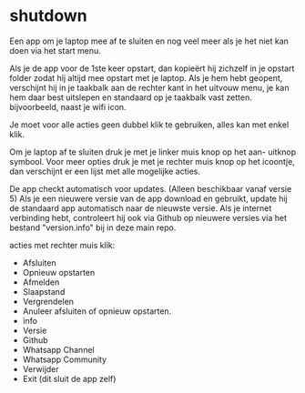 # shutdown
Een app om je laptop mee af te sluiten en nog veel meer als je het niet kan doen via het start menu.

Als je de app voor de 1ste keer opstart, dan kopieërt hij zichzelf in je opstart folder zodat hij altijd mee opstart met je laptop.
Als je hem hebt geopent, verschijnt hij in je taakbalk aan de rechter kant in het uitvouw menu, je kan hem daar best uitslepen en standaard op je taakbalk vast zetten. bijvoorbeeld, naast je wifi icon.

Je moet voor alle acties geen dubbel klik te gebruiken, alles kan met enkel klik.

Om je laptop af te sluiten druk je met je linker muis knop op het aan- uitknop symbool.
Voor meer opties druk je met je rechter muis knop op het icoontje, dan verschijnt er een lijst met alle mogelijke acties.

De app checkt automatisch voor updates. (Alleen beschikbaar vanaf versie 5)
Als je een nieuwere versie van de app download en gebruikt, update hij de standaard app automatisch naar de nieuwste versie.
Als je internet verbinding hebt, controleert hij ook via Github op nieuwere versies via het bestand "version.info" bij in deze main repo.

acties met rechter muis klik:

- Afsluiten
- Opnieuw opstarten
- Afmelden
- Slaapstand
- Vergrendelen
- Anuleer afsluiten of opnieuw opstarten.
- info
-   Versie
-   Github
-   Whatsapp Channel
-   Whatsapp Community
- Verwijder
- Exit (dit sluit de app zelf)
